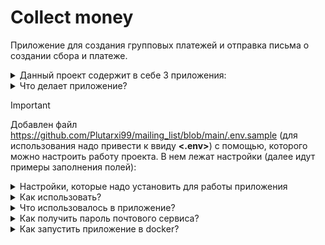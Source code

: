 # Collect money
Приложение для создания групповых платежей и отправка письма о создании сбора и платеже.

<details>

<summary>Данный проект содержит в себе 3 приложения:</summary>

* **collect**
   - позволяет работать с групповыми сборами:
       - в ней переопределен метод save с установкой значений в поля amount_now and count_people
       - имеет класс для выбора причины сбора Reason
       - имеет celery задачу на отправку письма при успешном создании сбора
       - все get запросы обложены кэшем
       - имеет команду наполнения моко данными addcol
* **payment**
   - позволяет работать с платежами
       - создаёт платежи и привязывает по связи M2M с полем donates с таблицей Collect
       - создана celery задача на отправку письма и надобалвении платежа и обработка платежа
       - имеет команду наполнения моко данными addpay
* **users**
   - служит для аунтификации пользователя и регистрации пользователя, а также получения токена
       - имеет команду наполнения моко данными adduser 
</details>

<details>

<summary>Что делает приложение?</summary>
Функционал:

* Регистрация пользователя, получение токена и использование в запросах bearer token
* Создание группового платежа и отправка письма о его создании с таким содержанием
![Screenshot from 2024-04-04 00-40-23](https://github.com/Plutarxi99/collecting_money/assets/132927381/b557bbec-990e-4d30-ad03-ec667eb5c001)
* Платеж с получением письма о состояние платежа с таким содержанием
![Screenshot from 2024-04-04 00-41-24](https://github.com/Plutarxi99/collecting_money/assets/132927381/f794f109-43a8-4eee-ac72-50c4285fffa1)
* CRUD обложен на групповые сборы, а также ваиладация на актуальную дату времени и права на удаление и обновление только своих сборов


</details>

> [!IMPORTANT]
> Добавлен файл https://github.com/Plutarxi99/mailing_list/blob/main/.env.sample (для использования надо привести к ввиду **<.env>**) с помощью, которого можно настроить работу проекта. В нем лежат настройки (далее идут примеры заполнения полей):
<details>
<summary>Настройки, которые надо установить для работы приложения</summary>

| Значение | Содержание | Примечание |
|-----|-----------|-----:|
|     **SECRET_KEY**| django-insecure-hu213gr51uh234gbrtf34oqufg35835g3q5g       |     код генерируется командой описаной ниже|
|     **POSTGRES_DB**| NAME_BD   |     название базы данных |
|     **POSTGRES_USER**| USER_BD   |     название пользователя базы данных |
|     **POSTGRES_PASSWORD**| PASSWORD_BD   |     пароль базы данных |
|     **POSTGRES_HOST**| HOST_BD   |     название твоего сервиса используемый для контейнеризации |
|     **SUPERUSER_EMAIL**| email_superuser       |     установить почту суперюзера|
|     **SUPERUSER_PASSWORD**| password_superuser       |     установить пароль суперюзера|
|     **USER_PASSWORD**| password_user       |     установить пароль юзера для моко данных|
|     **ENV_TYPE**| local/server   |     для использования разных настроек для запуска локально-local для запуска с сервера-server |
|     **HOST_IP**|  db   |     id- адрес твоего сервера базы данных |
|     **EMAIL_HOST_USER**| <Твой почтовый адрес>       |     от кого придет почта|
|     **EMAIL_HOST_PASSWORD**| qweq223e123edqwr       |     пароль полученный в настройках приложения для почтового сервиса P.S. Далее идет инструкция в картинках|
|     **EMAIL_BACKEND**| django.core.mail.backends.smtp.EmailBackend       |     Настройка для джанго|
|     **EMAIL_PORT**| 465       |     почтовый порт|
|     **EMAIL_HOST**| <pre><code>smtp.yandex.ru</code></pre>      |      почтовый сервер, в моем случае это яндекс|
|     **EMAIL_USE_SSL**| True       |     дефолтные настройки для почтового сервиса в моем случае это яндекс|
|     **CELERY_BROKER_URL**| <pre><code>redis://127.0.0.1:6379</code></pre>    |     база данных для работы celery|
|     **CELERY_RESULT_BACKEND**| <pre><code>redis://127.0.0.1:6379</code></pre>    |     база данных для работы celery|
|     **CACHE_LOCATION**| redis://127.0.0.1:6379       |     подключение к бд редис, если это в докере, то он строится иначе и уже прописан|
</details>

<details>

<summary>Как использовать?</summary>

* Переходим в папку где будет лежать код

* Копируем код с git:
  <pre><code>git clone git@github.com:Plutarxi99/collecting_money.git</code></pre>

* Создаем виртуальное окружение:
  <pre><code>python3 -m venv env</code></pre>
  <pre><code>source env/bin/activate</code></pre>

* Создать секретный ключ:
  <pre><code>openssl rand -hex 32</code></pre>

* Вставить его в .env

* Создать базу данных:
  <pre><code>psql -U postgres</code></pre>
  <pre><code>create database name_your_db;</code></pre>

* После установки нужных настроук в файле **<.env>**. Надо выполнить команду для установки пакетов:
  <pre><code>pip install -r requirements.txt </code></pre>

* Применить миграции:
  <pre><code>python3 manage.py migrate</code></pre>

* Создать суперюзера:
  <pre><code>python3 manage.py ccsu</code></pre>

* Создать пользователей системы (P.S можно использовать любой число, есть и другие параметры, смотри в докстринги) <a href="https://github.com/Plutarxi99/collecting_money/blob/a3b5201763ee284159e2dd864e51741419a30fff/users/management/commands/adduser.py">смотри код</a> :
  <pre><code>python3 manage.py adduser 10</code></pre>

* Создать групповые сборы (P.S можно использовать любой число):
  <pre><code>python3 manage.py addcol 10</code></pre>

* Создать платежи (P.S можно использовать любой число):
  <pre><code>python3 manage.py addpay 10</code></pre>

* Для запуска работы celery worker:
  <pre><code>python3 manage.py celery_worker</code></pre>
  или использовать иную команду дефолтную
  <pre><code>python -m celery -A django worker -l infor</code></pre>


</details>

<details>

<summary>Что использовалось в приложение?</summary>
Функционал:

* Подключено rest_framework для использоваеть API приложения
* Подключено rest_framework_simplejwt для использоваеть API приложения авторизации пользователя Bearer token
* Подключено drf_yasg для создания автоматической документации и возможность работать в браузере с приложением
* Подключена django_celery для создание и использование отложенной задачи
</details>

<details>

<summary>Как получить пароль почтового сервиса?</summary>
Функционал:

* Создать приложение по ссылке и создать приложение <<Почта>> и получить пароль:
  https://id.yandex.ru/security/app-passwords
![Screenshot from 2024-03-25 15-08-40](https://github.com/Plutarxi99/user_invite/assets/132927381/330bf584-9920-40a5-8324-5429f2d8ddc4)

* Скопировать пароль в .env файл оставльные настройка уже готовы.

</details>

<details>

<summary>Как запустить приложение в docker?</summary>
Функционал:

* Выполняем код:
  <pre><code>docker-compose build</code></pre>
  <pre><code>docker-compose up</code></pre>

* Создаем базу данных в контейнере:
  <pre><code>docker-compose exec db psql -U postgres</code></pre>
  <pre><code>create database your_name_db</code></pre>

* Подключаемся к контейнеру:
  <pre><code>http://127.0.0.1:8080/swagger//</code></pre>
</details>
